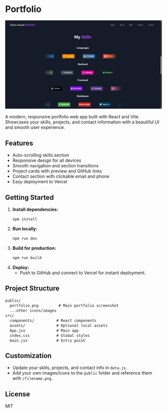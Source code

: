 # Portfolio

![Portfolio Screenshot](./public/portfolio.png)

A modern, responsive portfolio web app built with React and Vite. Showcases your skills, projects, and contact information with a beautiful UI and smooth user experience.

## Features
- Auto-scrolling skills section
- Responsive design for all devices
- Smooth navigation and section transitions
- Project cards with preview and GitHub links
- Contact section with clickable email and phone
- Easy deployment to Vercel

## Getting Started

1. **Install dependencies:**
	```bash
	npm install
	```
2. **Run locally:**
	```bash
	npm run dev
	```
3. **Build for production:**
	```bash
	npm run build
	```
4. **Deploy:**
	- Push to GitHub and connect to Vercel for instant deployment.

## Project Structure
```
public/
  portfolio.png         # Main portfolio screenshot
  ...other icons/images
src/
  components/          # React components
  assets/              # Optional local assets
  App.jsx              # Main app
  index.css            # Global styles
  main.jsx             # Entry point
```

## Customization
- Update your skills, projects, and contact info in `data.js`.
- Add your own images/icons to the `public` folder and reference them with `/filename.png`.

## License
MIT
